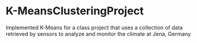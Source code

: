 # K-MeansClusteringProject
Implemented K-Means for a class project that uses a collection of data retrieved by sensors to analyze and monitor the climate at Jena, Germany
